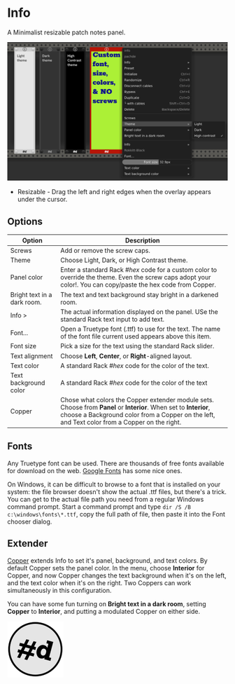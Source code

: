 # Info

A Minimalist resizable patch notes panel.

![Info panel with themes and menu](Info.png)

- Resizable - Drag the left and right edges when the overlay appears under the cursor.

## Options

| Option | Description |
| -- | -- |
| Screws | Add or remove the screw caps. |
| Theme | Choose Light, Dark, or High Contrast theme. |
| Panel color | Enter a standard Rack #_hex_ code for a custom color to override the theme. Even the screw caps adopt your color!. You can copy/paste the hex code from Copper. |
| Bright text in a dark room. | The text and text background stay bright in a darkened room. |
| Info > | The actual information displayed on the panel. USe the standard Rack text input to add text. |
| Font... | Open a Truetype font (.ttf) to use for the text. The name of the font file current used appears above this item. |
| Font size | Pick a size for the text using the standard Rack slider. |
| Text alignment | Choose **Left**, **Center**, or **Right**-aligned layout. |
| Text color  | A standard Rack #_hex_ code for the color of the text. |
| Text background color  | A standard Rack #_hex_ code for the color of the text|
| Copper | Chose what colors the Copper extender module sets. Choose from **Panel** or **Interior**. When set to **Interior**, choose a Background color from a Copper on the left, and Text color from a Copper on the right. |

## Fonts

Any Truetype font can be used. There are thousands of free fonts available for download on the web.
[Google Fonts](https://fonts.google.com/) has some nice ones.

On Windows, it can be difficult to browse to a font that is installed on your system:
the file browser doesn't show the actual .ttf files, but there's a trick.
You can get to the actual file path you need from a regular Windows command prompt.
Start a command prompt and type `dir /S /B c:\windows\fonts\*.ttf`, copy the full path of file,
then paste it into the Font chooser dialog.

## Extender

[Copper](Copper.md) extends Info to set it's panel, background, and text colors.
By default Copper sets the panel color.
In the menu, choose **Interior** for Copper, and now Copper changes the text background when it's on the left, and the text color when it's on the right.
Two Coppers can work simultaneously in this configuration.

You can have some fun turning on **Bright text in a dark room**, setting **Copper** to **Interior**, and putting a modulated Copper on either side.

![pachde (#d) Logo](Logo.svg)